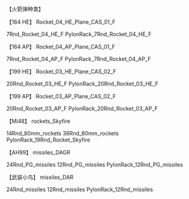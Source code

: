 【火箭弹种类】

【164 HE】
Rocket_04_HE_Plane_CAS_01_F

7Rnd_Rocket_04_HE_F
PylonRack_7Rnd_Rocket_04_HE_F

【164 AP】
Rocket_04_AP_Plane_CAS_01_F

7Rnd_Rocket_04_AP_F
PylonRack_7Rnd_Rocket_04_AP_F


【199 HE】
Rocket_03_HE_Plane_CAS_02_F

20Rnd_Rocket_03_HE_F
PylonRack_20Rnd_Rocket_03_HE_F

【199 AP】
Rocket_03_AP_Plane_CAS_02_F

20Rnd_Rocket_03_AP_F
PylonRack_20Rnd_Rocket_03_AP_F





【Mi48】
rockets_Skyfire

14Rnd_80mm_rockets
38Rnd_80mm_rockets
PylonRack_19Rnd_Rocket_Skyfire


【AH99】
missiles_DAGR

24Rnd_PG_missiles
12Rnd_PG_missiles
PylonRack_12Rnd_PG_missiles


【武装小鸟】
missiles_DAR

24Rnd_missiles
12Rnd_missiles
PylonRack_12Rnd_missiles


